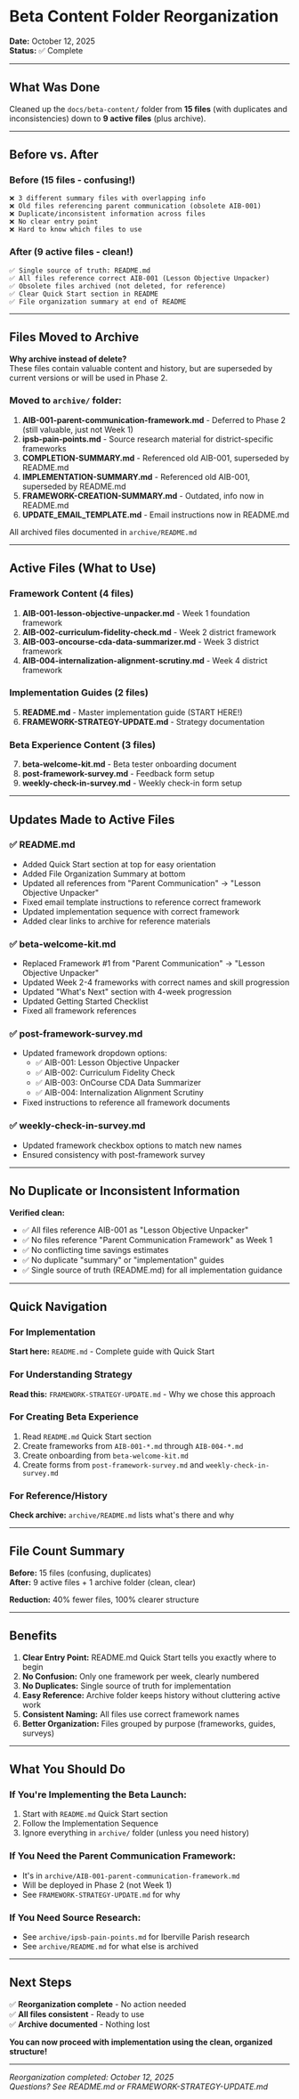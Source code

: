 # Beta Content Folder Reorganization

**Date:** October 12, 2025  
**Status:** ✅ Complete

---

## What Was Done

Cleaned up the `docs/beta-content/` folder from **15 files** (with duplicates and inconsistencies) down to **9 active files** (plus archive).

---

## Before vs. After

### Before (15 files - confusing!)
```
❌ 3 different summary files with overlapping info
❌ Old files referencing parent communication (obsolete AIB-001)
❌ Duplicate/inconsistent information across files
❌ No clear entry point
❌ Hard to know which files to use
```

### After (9 active files - clean!)
```
✅ Single source of truth: README.md
✅ All files reference correct AIB-001 (Lesson Objective Unpacker)
✅ Obsolete files archived (not deleted, for reference)
✅ Clear Quick Start section in README
✅ File organization summary at end of README
```

---

## Files Moved to Archive

**Why archive instead of delete?**  
These files contain valuable content and history, but are superseded by current versions or will be used in Phase 2.

### Moved to `archive/` folder:
1. **AIB-001-parent-communication-framework.md** - Deferred to Phase 2 (still valuable, just not Week 1)
2. **ipsb-pain-points.md** - Source research material for district-specific frameworks
3. **COMPLETION-SUMMARY.md** - Referenced old AIB-001, superseded by README.md
4. **IMPLEMENTATION-SUMMARY.md** - Referenced old AIB-001, superseded by README.md
5. **FRAMEWORK-CREATION-SUMMARY.md** - Outdated, info now in README.md
6. **UPDATE_EMAIL_TEMPLATE.md** - Email instructions now in README.md

All archived files documented in `archive/README.md`

---

## Active Files (What to Use)

### Framework Content (4 files)
1. **AIB-001-lesson-objective-unpacker.md** - Week 1 foundation framework
2. **AIB-002-curriculum-fidelity-check.md** - Week 2 district framework
3. **AIB-003-oncourse-cda-data-summarizer.md** - Week 3 district framework
4. **AIB-004-internalization-alignment-scrutiny.md** - Week 4 district framework

### Implementation Guides (2 files)
5. **README.md** - Master implementation guide (START HERE!)
6. **FRAMEWORK-STRATEGY-UPDATE.md** - Strategy documentation

### Beta Experience Content (3 files)
7. **beta-welcome-kit.md** - Beta tester onboarding document
8. **post-framework-survey.md** - Feedback form setup
9. **weekly-check-in-survey.md** - Weekly check-in form setup

---

## Updates Made to Active Files

### ✅ README.md
- Added Quick Start section at top for easy orientation
- Added File Organization Summary at bottom
- Updated all references from "Parent Communication" → "Lesson Objective Unpacker"
- Fixed email template instructions to reference correct framework
- Updated implementation sequence with correct framework
- Added clear links to archive for reference materials

### ✅ beta-welcome-kit.md
- Replaced Framework #1 from "Parent Communication" → "Lesson Objective Unpacker"
- Updated Week 2-4 frameworks with correct names and skill progression
- Updated "What's Next" section with 4-week progression
- Updated Getting Started Checklist
- Fixed all framework references

### ✅ post-framework-survey.md
- Updated framework dropdown options:
  - ✅ AIB-001: Lesson Objective Unpacker
  - ✅ AIB-002: Curriculum Fidelity Check
  - ✅ AIB-003: OnCourse CDA Data Summarizer
  - ✅ AIB-004: Internalization Alignment Scrutiny
- Fixed instructions to reference all framework documents

### ✅ weekly-check-in-survey.md
- Updated framework checkbox options to match new names
- Ensured consistency with post-framework survey

---

## No Duplicate or Inconsistent Information

**Verified clean:**
- ✅ All files reference AIB-001 as "Lesson Objective Unpacker"
- ✅ No files reference "Parent Communication Framework" as Week 1
- ✅ No conflicting time savings estimates
- ✅ No duplicate "summary" or "implementation" guides
- ✅ Single source of truth (README.md) for all implementation guidance

---

## Quick Navigation

### For Implementation
**Start here:** `README.md` - Complete guide with Quick Start

### For Understanding Strategy
**Read this:** `FRAMEWORK-STRATEGY-UPDATE.md` - Why we chose this approach

### For Creating Beta Experience
1. Read `README.md` Quick Start section
2. Create frameworks from `AIB-001-*.md` through `AIB-004-*.md`
3. Create onboarding from `beta-welcome-kit.md`
4. Create forms from `post-framework-survey.md` and `weekly-check-in-survey.md`

### For Reference/History
**Check archive:** `archive/README.md` lists what's there and why

---

## File Count Summary

**Before:** 15 files (confusing, duplicates)  
**After:** 9 active files + 1 archive folder (clean, clear)

**Reduction:** 40% fewer files, 100% clearer structure

---

## Benefits

1. **Clear Entry Point:** README.md Quick Start tells you exactly where to begin
2. **No Confusion:** Only one framework per week, clearly numbered
3. **No Duplicates:** Single source of truth for implementation
4. **Easy Reference:** Archive folder keeps history without cluttering active work
5. **Consistent Naming:** All files use correct framework names
6. **Better Organization:** Files grouped by purpose (frameworks, guides, surveys)

---

## What You Should Do

### If You're Implementing the Beta Launch:
1. Start with `README.md` Quick Start section
2. Follow the Implementation Sequence
3. Ignore everything in `archive/` folder (unless you need history)

### If You Need the Parent Communication Framework:
- It's in `archive/AIB-001-parent-communication-framework.md`
- Will be deployed in Phase 2 (not Week 1)
- See `FRAMEWORK-STRATEGY-UPDATE.md` for why

### If You Need Source Research:
- See `archive/ipsb-pain-points.md` for Iberville Parish research
- See `archive/README.md` for what else is archived

---

## Next Steps

✅ **Reorganization complete** - No action needed  
✅ **All files consistent** - Ready to use  
✅ **Archive documented** - Nothing lost  

**You can now proceed with implementation using the clean, organized structure!**

---

*Reorganization completed: October 12, 2025*  
*Questions? See README.md or FRAMEWORK-STRATEGY-UPDATE.md*


